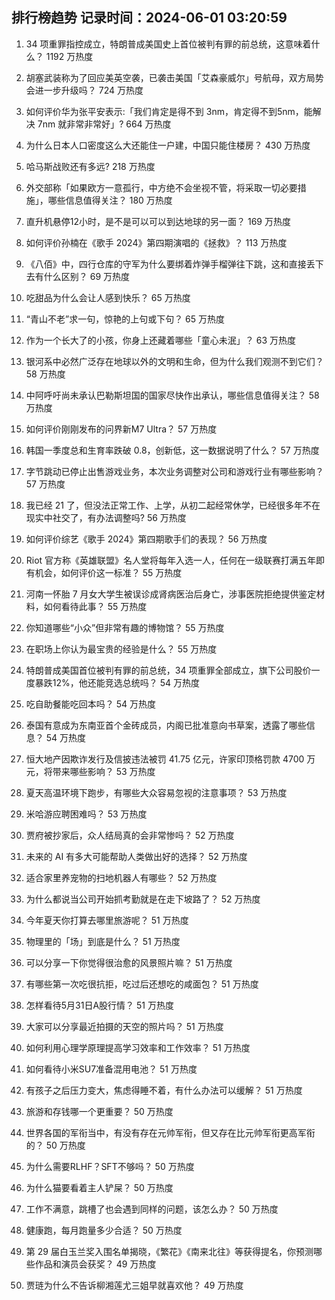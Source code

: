
## 排行榜趋势 记录时间：2024-06-01 03:20:59
  
  1. 34 项重罪指控成立，特朗普成美国史上首位被判有罪的前总统，这意味着什么？ 1192 万热度
    
  2. 胡塞武装称为了回应美英空袭，已袭击美国「艾森豪威尔」号航母，双方局势会进一步升级吗？ 724 万热度
    
  3. 如何评价华为张平安表示:「我们肯定是得不到 3nm，肯定得不到5nm，能解决 7nm 就非常非常好」? 664 万热度
    
  4. 为什么日本人口密度这么大还能住一户建，中国只能住楼房？ 430 万热度
    
  5. 哈马斯战败还有多远? 218 万热度
    
  6. 外交部称「如果欧方一意孤行，中方绝不会坐视不管，将采取一切必要措施」，哪些信息值得关注？ 180 万热度
    
  7. 直升机悬停12小时，是不是可以可以到达地球的另一面？ 169 万热度
    
  8. 如何评价孙楠在《歌手 2024》第四期演唱的《拯救》？ 113 万热度
    
  9. 《八佰》中，四行仓库的守军为什么要绑着炸弹手榴弹往下跳，这和直接丢下去有什么区别？ 69 万热度
    
  10. 吃甜品为什么会让人感到快乐？ 65 万热度
    
  11. “青山不老”求一句，惊艳的上句或下句？ 65 万热度
    
  12. 作为一个长大了的小孩，你身上还藏着哪些「童心未泯」？ 63 万热度
    
  13. 银河系中必然广泛存在地球以外的文明和生命，但为什么我们观测不到它们？ 58 万热度
    
  14. 中阿呼吁尚未承认巴勒斯坦国的国家尽快作出承认，哪些信息值得关注？ 58 万热度
    
  15. 如何评价刚刚发布的问界新M7 Ultra？ 57 万热度
    
  16. 韩国一季度总和生育率跌破 0.8，创新低，这一数据说明了什么？ 57 万热度
    
  17. 字节跳动已停止出售游戏业务，本次业务调整对公司和游戏行业有哪些影响？ 57 万热度
    
  18. 我已经 21 了，但没法正常工作、上学，从初二起经常休学，已经很多年不在现实中社交了，有办法调整吗? 56 万热度
    
  19. 如何评价综艺《歌手 2024》第四期歌手们的表现？ 56 万热度
    
  20. Riot 官方称《英雄联盟》名人堂将每年入选一人，任何在一级联赛打满五年即有机会，如何评价这一标准？ 55 万热度
    
  21. 河南一怀胎 7 月女大学生被误诊成肾病医治后身亡，涉事医院拒绝提供鉴定材料，如何看待此事？ 55 万热度
    
  22. 你知道哪些“小众”但非常有趣的博物馆？ 55 万热度
    
  23. 在职场上你认为最宝贵的经验是什么？ 55 万热度
    
  24. 特朗普成美国首位被判有罪的前总统，34 项重罪全部成立，旗下公司股价一度暴跌12%，他还能竞选总统吗？ 54 万热度
    
  25. 吃自助餐能吃回本吗？ 54 万热度
    
  26. 泰国有意成为东南亚首个金砖成员，内阁已批准意向书草案，透露了哪些信息？ 54 万热度
    
  27. 恒大地产因欺诈发行及信披违法被罚 41.75 亿元，许家印顶格罚款 4700 万元，将带来哪些影响？ 53 万热度
    
  28. 夏天高温环境下跑步，有哪些大众容易忽视的注意事项？ 53 万热度
    
  29. 米哈游应聘困难吗？ 53 万热度
    
  30. 贾府被抄家后，众人结局真的会非常惨吗？ 52 万热度
    
  31. 未来的 AI 有多大可能帮助人类做出好的选择？ 52 万热度
    
  32. 适合家里养宠物的扫地机器人有哪些？ 52 万热度
    
  33. 为什么都说当公司开始抓考勤就是在走下坡路了？ 52 万热度
    
  34. 今年夏天你打算去哪里旅游呢？ 51 万热度
    
  35. 物理里的「场」到底是什么？ 51 万热度
    
  36. 可以分享一下你觉得很治愈的风景照片嘛？ 51 万热度
    
  37. 有哪些第一次吃很抗拒，吃过后还想吃的咸面包？ 51 万热度
    
  38. 怎样看待5月31日A股行情？ 51 万热度
    
  39. 大家可以分享最近拍摄的天空的照片吗？ 51 万热度
    
  40. 如何利用心理学原理提高学习效率和工作效率？ 51 万热度
    
  41. 如何看待小米SU7准备混用电池？ 51 万热度
    
  42. 有孩子之后压力变大，焦虑得睡不着，有什么办法可以缓解？ 51 万热度
    
  43. 旅游和存钱哪一个更重要？ 50 万热度
    
  44. 世界各国的军衔当中，有没有存在元帅军衔，但又存在比元帅军衔更高军衔的？ 50 万热度
    
  45. 为什么需要RLHF？SFT不够吗？ 50 万热度
    
  46. 为什么猫要看着主人铲屎？ 50 万热度
    
  47. 工作不满意，跳槽了也会遇到同样的问题，该怎么办？ 50 万热度
    
  48. 健康跑，每月跑量多少合适？ 50 万热度
    
  49. 第 29 届白玉兰奖入围名单揭晓，《繁花》《南来北往》等获得提名，你预测哪些作品和演员会获奖？ 49 万热度
    
  50. 贾琏为什么不告诉柳湘莲尤三姐早就喜欢他？ 49 万热度
    